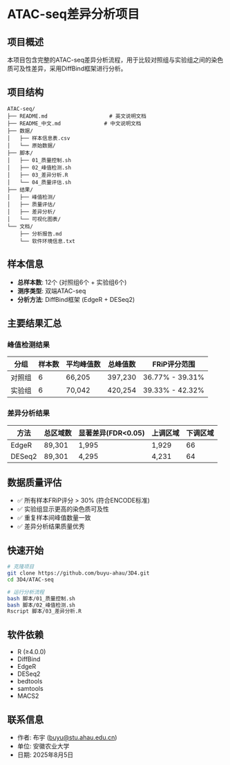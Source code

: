 # ATAC-seq差异分析项目

## 项目概述
本项目包含完整的ATAC-seq差异分析流程，用于比较对照组与实验组之间的染色质可及性差异，采用DiffBind框架进行分析。

## 项目结构
```
ATAC-seq/
├── README.md                    # 英文说明文档
├── README_中文.md              # 中文说明文档
├── 数据/
│   ├── 样本信息表.csv
│   └── 原始数据/
├── 脚本/
│   ├── 01_质量控制.sh
│   ├── 02_峰值检测.sh
│   ├── 03_差异分析.R
│   └── 04_质量评估.sh
├── 结果/
│   ├── 峰值检测/
│   ├── 质量评估/
│   ├── 差异分析/
│   └── 可视化图表/
└── 文档/
    ├── 分析报告.md
    └── 软件环境信息.txt
```

## 样本信息
- **总样本数**: 12个 (对照组6个 + 实验组6个)
- **测序类型**: 双端ATAC-seq
- **分析方法**: DiffBind框架 (EdgeR + DESeq2)

## 主要结果汇总

### 峰值检测结果
| 分组 | 样本数 | 平均峰值数 | 总峰值数 | FRiP评分范围 |
|------|--------|------------|----------|--------------|
| 对照组 | 6 | 66,205 | 397,230 | 36.77% - 39.31% |
| 实验组 | 6 | 70,042 | 420,254 | 39.33% - 42.32% |

### 差异分析结果
| 方法 | 总区域数 | 显著差异(FDR<0.05) | 上调区域 | 下调区域 |
|------|----------|---------------------|----------|----------|
| EdgeR | 89,301 | 1,995 | 1,929 | 66 |
| DESeq2 | 89,301 | 4,295 | 4,231 | 64 |

## 数据质量评估
- ✅ 所有样本FRiP评分 > 30% (符合ENCODE标准)
- ✅ 实验组显示更高的染色质可及性
- ✅ 重复样本间峰值数量一致
- ✅ 差异分析结果质量优秀

## 快速开始
```bash
# 克隆项目
git clone https://github.com/buyu-ahau/3D4.git
cd 3D4/ATAC-seq

# 运行分析流程
bash 脚本/01_质量控制.sh
bash 脚本/02_峰值检测.sh
Rscript 脚本/03_差异分析.R
```

## 软件依赖
- R (≥4.0.0)
- DiffBind
- EdgeR
- DESeq2
- bedtools
- samtools
- MACS2

## 联系信息
- 作者: 布宇 (buyu@stu.ahau.edu.cn)
- 单位: 安徽农业大学
- 日期: 2025年8月5日
